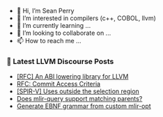 - 👋 Hi, I’m Sean Perry
- 👀 I’m interested in compilers (c++, COBOL, llvm)
- 🌱 I’m currently learning ...
- 💞️ I’m looking to collaborate on ...
- 📫 How to reach me ...

<!---
s66perry/s66perry is a ✨ special ✨ repository because its `README.md` (this file) appears on your GitHub profile.
You can click the Preview link to take a look at your changes.
--->
### 📕 Latest LLVM Discourse Posts

<!-- DISCOURSE-LLVM:START -->
- [[RFC] An ABI lowering library for LLVM](https://discourse.llvm.org/t/rfc-an-abi-lowering-library-for-llvm/84495#post_1)
- [RFC: Commit Access Criteria](https://discourse.llvm.org/t/rfc-commit-access-criteria/84073?page=4#post_72)
- [[SPIR-V] Uses outside the selection region](https://discourse.llvm.org/t/spir-v-uses-outside-the-selection-region/84494#post_1)
- [Does mlir-query support matching parents?](https://discourse.llvm.org/t/does-mlir-query-support-matching-parents/84493#post_1)
- [Generate EBNF grammar from custom mlir-opt](https://discourse.llvm.org/t/generate-ebnf-grammar-from-custom-mlir-opt/84492#post_1)
<!-- DISCOURSE-LLVM:END -->
